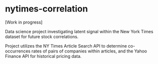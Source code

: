 # nytimes-correlation

[Work in progress]

Data science project investigating latent signal within the New York Times dataset for future stock correlations.

Project utilizes the NY Times Article Search API to determine co-occurrences rates of pairs of companies within articles, and the Yahoo Finance API for historical pricing data.
